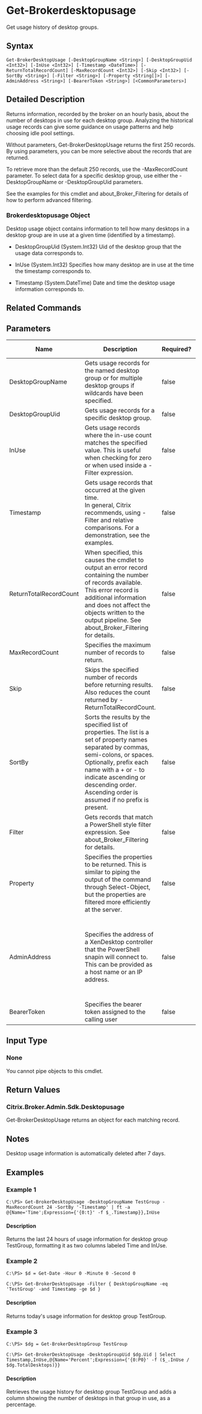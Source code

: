 ﻿
# Get-Brokerdesktopusage
Get usage history of desktop groups.
## Syntax
```
Get-BrokerDesktopUsage [-DesktopGroupName <String>] [-DesktopGroupUid <Int32>] [-InUse <Int32>] [-Timestamp <DateTime>] [-ReturnTotalRecordCount] [-MaxRecordCount <Int32>] [-Skip <Int32>] [-SortBy <String>] [-Filter <String>] [-Property <String[]>] [-AdminAddress <String>] [-BearerToken <String>] [<CommonParameters>]
```
## Detailed Description
Returns information, recorded by the broker on an hourly basis, about the number of desktops in use for each desktop group. Analyzing the historical usage records can give some guidance on usage patterns and help choosing idle pool settings.

Without parameters, Get-BrokerDesktopUsage returns the first 250 records. By using parameters, you can be more selective about the records that are returned.

To retrieve more than the default 250 records, use the -MaxRecordCount parameter.  To select data for a specific desktop group, use either the -DesktopGroupName or -DesktopGroupUid parameters.

See the examples for this cmdlet and about\_Broker\_Filtering for details of how to perform advanced filtering.


### Brokerdesktopusage Object
Desktop usage object contains information to tell how many desktops in a desktop group are in use at a given time (identified by a timestamp).


  * DesktopGroupUid (System.Int32) Uid of the desktop group that the usage data corresponds to.

  * InUse (System.Int32) Specifies how many desktop are in use at the time the timestamp corresponds to.

  * Timestamp (System.DateTime) Date and time the desktop usage information corresponds to.


## Related Commands

## Parameters
| Name   | Description | Required? | Pipeline Input | Default Value |
| --- | --- | --- | --- | --- |
| DesktopGroupName | Gets usage records for the named desktop group or for multiple desktop groups if wildcards have been specified. | false | false |  |
| DesktopGroupUid | Gets usage records for a specific desktop group. | false | false |  |
| InUse | Gets usage records where the in-use count matches the specified value. This is useful when checking for zero or when used inside a -Filter expression. | false | false |  |
| Timestamp | Gets usage records that occurred at the given time.<br>In general, Citrix recommends, using -Filter and relative comparisons. For a demonstration, see the examples. | false | false |  |
| ReturnTotalRecordCount | When specified, this causes the cmdlet to output an error record containing the number of records available. This error record is additional information and does not affect the objects written to the output pipeline. See about\_Broker\_Filtering for details. | false | false | False |
| MaxRecordCount | Specifies the maximum number of records to return. | false | false | 250 |
| Skip | Skips the specified number of records before returning results. Also reduces the count returned by -ReturnTotalRecordCount. | false | false | 0 |
| SortBy | Sorts the results by the specified list of properties. The list is a set of property names separated by commas, semi-colons, or spaces. Optionally, prefix each name with a + or - to indicate ascending or descending order. Ascending order is assumed if no prefix is present. | false | false | The default sort order is by name or unique identifier. |
| Filter | Gets records that match a PowerShell style filter expression. See about\_Broker\_Filtering for details. | false | false |  |
| Property | Specifies the properties to be returned. This is similar to piping the output of the command through Select-Object, but the properties are filtered more efficiently at the server. | false | false |  |
| AdminAddress | Specifies the address of a XenDesktop controller that the PowerShell snapin will connect to. This can be provided as a host name or an IP address. | false | false | Localhost. Once a value is provided by any cmdlet, this value will become the default. |
| BearerToken | Specifies the bearer token assigned to the calling user | false | false |  |

## Input Type

### None
You cannot pipe objects to this cmdlet.
## Return Values

### Citrix.Broker.Admin.Sdk.Desktopusage
Get-BrokerDesktopUsage returns an object for each matching record.
## Notes
Desktop usage information is automatically deleted after 7 days.
## Examples

### Example 1
```
C:\PS> Get-BrokerDesktopUsage -DesktopGroupName TestGroup -MaxRecordCount 24 -SortBy '-Timestamp' | ft -a @{Name='Time';Expression={'{0:t}' -f $_.Timestamp}},InUse
```
#### Description
Returns the last 24 hours of usage information for desktop group TestGroup, formatting it as two columns labeled Time and InUse.
### Example 2
```
C:\PS> $d = Get-Date -Hour 0 -Minute 0 -Second 0

C:\PS> Get-BrokerDesktopUsage -Filter { DesktopGroupName -eq 'TestGroup' -and Timestamp -ge $d }
```
#### Description
Returns today's usage information for desktop group TestGroup.
### Example 3
```
C:\PS> $dg = Get-BrokerDesktopGroup TestGroup

C:\PS> Get-BrokerDesktopUsage -DesktopGroupUid $dg.Uid | Select Timestamp,InUse,@{Name='Percent';Expression={'{0:P0}' -f ($_.InUse / $dg.TotalDesktops)}}
```
#### Description
Retrieves the usage history for desktop group TestGroup and adds a column showing the number of desktops in that group in use, as a percentage.
